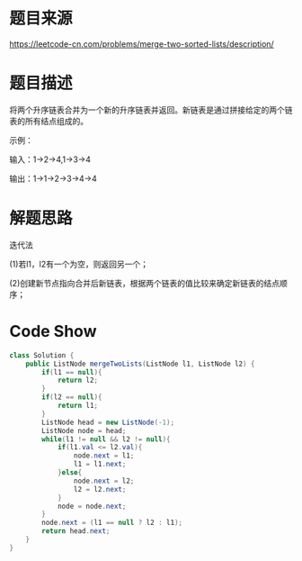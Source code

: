 # 题目来源

https://leetcode-cn.com/problems/merge-two-sorted-lists/description/

# 题目描述

将两个升序链表合并为一个新的升序链表并返回。新链表是通过拼接给定的两个链表的所有结点组成的。

示例：

输入：1->2->4,1->3->4

输出：1->1->2->3->4->4

# 解题思路

迭代法

(1)若l1，l2有一个为空，则返回另一个；

(2)创建新节点指向合并后新链表，根据两个链表的值比较来确定新链表的结点顺序；

# Code Show

```java
class Solution {
    public ListNode mergeTwoLists(ListNode l1, ListNode l2) {
        if(l1 == null){
            return l2;
        }
        if(l2 == null){
            return l1;
        }
        ListNode head = new ListNode(-1);
        ListNode node = head;
        while(l1 != null && l2 != null){
            if(l1.val <= l2.val){
                node.next = l1;
                l1 = l1.next;
            }else{
                node.next = l2;
                l2 = l2.next;
            }
            node = node.next;
        }
        node.next = (l1 == null ? l2 : l1);
        return head.next;
    }
}
```

